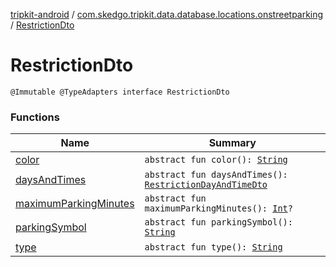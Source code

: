 [tripkit-android](../../index.md) / [com.skedgo.tripkit.data.database.locations.onstreetparking](../index.md) / [RestrictionDto](./index.md)

# RestrictionDto

`@Immutable @TypeAdapters interface RestrictionDto`

### Functions

| Name | Summary |
|---|---|
| [color](color.md) | `abstract fun color(): `[`String`](https://kotlinlang.org/api/latest/jvm/stdlib/kotlin/-string/index.html) |
| [daysAndTimes](days-and-times.md) | `abstract fun daysAndTimes(): `[`RestrictionDayAndTimeDto`](../-restriction-day-and-time-dto/index.md) |
| [maximumParkingMinutes](maximum-parking-minutes.md) | `abstract fun maximumParkingMinutes(): `[`Int`](https://kotlinlang.org/api/latest/jvm/stdlib/kotlin/-int/index.html)`?` |
| [parkingSymbol](parking-symbol.md) | `abstract fun parkingSymbol(): `[`String`](https://kotlinlang.org/api/latest/jvm/stdlib/kotlin/-string/index.html) |
| [type](type.md) | `abstract fun type(): `[`String`](https://kotlinlang.org/api/latest/jvm/stdlib/kotlin/-string/index.html) |

